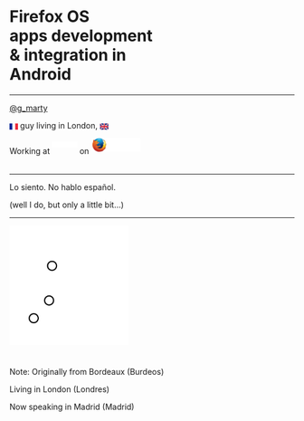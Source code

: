 # **Firefox OS**<br> apps development<br> & integration in<br> **Android**

---

[@g_marty](https://twitter.com/g_marty)

<img src="img/French.svg" style="height: .8em; vertical-align: middle;" alt="French" title="French"> guy living in London, <img src="img/UK.svg" style="height: .8em; vertical-align: middle;" alt="UK" title="UK">

Working at <img src="img/Mozilla.svg" style="height: .8em; vertical-align: middle; margin-bottom: 25px;" alt="Mozilla" title="Mozilla"> on <img src="img/Firefox-OS.svg" style="height: 1.7em; vertical-align: middle; margin-bottom: 25px;" alt="Firefox OS" title="Firefox OS">

<!--<img src="img/Mozspace-London.svg" style="height: 8em; vertical-align: middle; margin-bottom: 25px;" alt="Mozilla London" title="Mozilla London">-->

---

Lo siento. No hablo español.

(well I do, but only a little bit...)

---

<img src="img/Europe.svg" style="height: 15em; vertical-align: middle; margin-bottom: 25px;" alt="Europe" title="Europe">

Note:
Originally from Bordeaux (Burdeos)

Living in London (Londres)

Now speaking in Madrid (Madrid)
